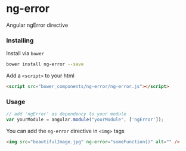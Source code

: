 ng-error
========

Angular ngError directive


### Installing

Install via `bower`

```sh
bower install ng-error --save
```

Add a `<script>` to your html

```html
<script src="bower_components/ng-error/ng-error.js"></script>
```

### Usage

```js
// add 'ngError' as dependency to your module
var yourModule = angular.module("yourModule", ['ngError']);
```

You can add the `ng-error` directive in `<img>` tags
```html
<img src="beautifulImage.jpg" ng-error="someFunction()" alt="" />
````

